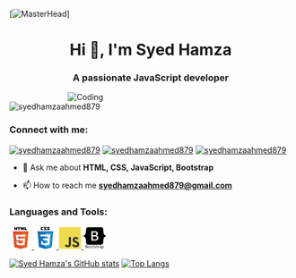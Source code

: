 [![MasterHead](https://firebasestorage.googleapis.com/v0/b/flexi-coding.appspot.com/o/dempgi7-520f8d5f-63d4-4453-8822-dbc149ae27f8.gif?alt=media&token=91c0c7b2-93c3-4029-b011-1a8703c5730d)]
<h1 align="center">Hi 👋, I'm Syed Hamza</h1>
<h3 align="center">A passionate JavaScript developer</h3>
<img align="right" alt="Coding" width="400" src="https://cdn.dribbble.com/users/1162077/screenshots/3848914/programmer.gif">

<p align="left"> <img src="https://komarev.com/ghpvc/?username=syedhamzaahmed879&label=Profile%20views&color=0e75b6&style=flat" alt="syedhamzaahmed879" /> </p>

<h3 align="left">Connect with me:</h3>
<p align="left">
<a href="https://www.facebook.com/profile.php?id=100075476336665&mibextid=eBUYbo" target="blank"><img align="center" src="https://raw.githubusercontent.com/rahuldkjain/github-profile-readme-generator/master/src/images/icons/Social/facebook.svg" alt="syedhamzaahmed879" height="30" width="40" /></a>
<a href="https://instagram.com/syedhamzaahmed879?igshid=MzMyNGUyNmU2YQ==" target="blank"><img align="center" src="https://raw.githubusercontent.com/rahuldkjain/github-profile-readme-generator/master/src/images/icons/Social/instagram.svg" alt="syedhamzaahmed879" height="30" width="40" /></a>
<a href="https://www.linkedin.com/in/syed-hamza-ahmed-8b13b4255" target="blank"><img align="center" src="https://raw.githubusercontent.com/rahuldkjain/github-profile-readme-generator/master/src/images/icons/Social/linked-in-alt.svg" alt="syedhamzaahmed879" height="30" width="40" /></a>
</p>

- 💬 Ask me about **HTML, CSS, JavaScript, Bootstrap**

- 📫 How to reach me **syedhamzaahmed879@gmail.com**

<h3 align="left">Languages and Tools:</h3>
<p align="left">
  <a href="https://developer.mozilla.org/en-US/docs/Web/HTML" target="_blank" rel="noreferrer">
    <img src="https://raw.githubusercontent.com/devicons/devicon/master/icons/html5/html5-original-wordmark.svg" alt="html5" width="40" height="40"/>
  </a>
  <a href="https://www.w3schools.com/css/" target="_blank" rel="noreferrer">
    <img src="https://raw.githubusercontent.com/devicons/devicon/master/icons/css3/css3-original-wordmark.svg" alt="css3" width="40" height="40"/>
  </a>
  <a href="https://developer.mozilla.org/en-US/docs/Web/JavaScript" target="_blank" rel="noreferrer">
    <img src="https://raw.githubusercontent.com/devicons/devicon/master/icons/javascript/javascript-original.svg" alt="javascript" width="40" height="40"/>
  </a>
  <a href="https://getbootstrap.com" target="_blank" rel="noreferrer">
    <img src="https://raw.githubusercontent.com/devicons/devicon/master/icons/bootstrap/bootstrap-plain-wordmark.svg" alt="bootstrap" width="40" height="40"/>
  </a>
</p>

[![Syed Hamza's GitHub stats](https://github-readme-stats.vercel.app/api?username=syedhamzaahmed879&show_icons=true&theme=tokyonight)](https://github.com/syedhamzaahmed879)
[![Top Langs](https://github-readme-stats.vercel.app/api/top-langs/?username=syedhamzaahmed879&layout=compact&theme=tokyonight)](https://github.com/syedhamzaahmed879)


